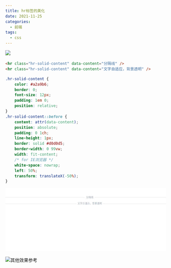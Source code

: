 ```yaml
---
title: hr标签的美化
date: 2021-11-25
categories:
  - 前端
tags:
  - css
---
```


![](https://cdn.jsdelivr.net/gh/levidc/blogImg/img/35.jpg)

<!-- more -->

```html
<hr class="hr-solid-content" data-content="分隔线" />
<hr class="hr-solid-content" data-content="文字自适应，背景透明" />
```

```css
.hr-solid-content {
	color: #a2a9b6;
	border: 0;
	font-size: 12px;
	padding: 1em 0;
	position: relative;
}
.hr-solid-content::before {
	content: attr(data-content);
	position: absolute;
	padding: 0 1ch;
	line-height: 1px;
	border: solid #d0d0d5;
	border-width: 0 99vw;
	width: fit-content;
	/* for IE浏览器 */
	white-space: nowrap;
	left: 50%;
	transform: translateX(-50%);
}
```

![效果图](/assets/studyImg/hr.jpg)

![其他效果参考](https://www.haorooms.com/post/css_hr_line)
